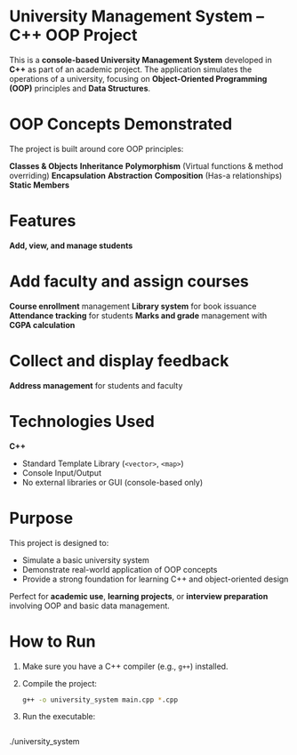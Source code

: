 #  University Management System – C++ OOP Project

This is a **console-based University Management System** developed in **C++** as part of an academic project. The application simulates the operations of a university, focusing on **Object-Oriented Programming (OOP)** principles and **Data Structures**.

# OOP Concepts Demonstrated

The project is built around core OOP principles:

**Classes & Objects**
**Inheritance**
**Polymorphism** (Virtual functions & method overriding)
**Encapsulation**
**Abstraction**
**Composition** (Has-a relationships)
**Static Members**

# Features

**Add, view, and manage **students****
# Add **faculty** and assign **courses**
**Course enrollment** management
**Library system** for book issuance
**Attendance tracking** for students
**Marks and grade** management with **CGPA calculation**
# Collect and display **feedback**
**Address management** for students and faculty

# Technologies Used

**C++**
* Standard Template Library (`<vector>`, `<map>`)
* Console Input/Output
* No external libraries or GUI (console-based only)



# Purpose

This project is designed to:

* Simulate a basic university system
* Demonstrate real-world application of OOP concepts
* Provide a strong foundation for learning C++ and object-oriented design

Perfect for **academic use**, **learning projects**, or **interview preparation** involving OOP and basic data management.

# How to Run

1. Make sure you have a C++ compiler (e.g., `g++`) installed.
2. Compile the project:

   ```bash
   g++ -o university_system main.cpp *.cpp
   ```
3. Run the executable:

   ```bash
  ./university_system
   ```


